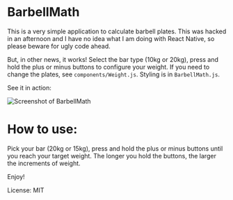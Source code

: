 # BarbellMath

This is a very simple application to calculate barbell plates. This was hacked in
an afternoon and I have no idea what I am doing with React Native, so please
beware for ugly code ahead.

But, in other news, it works! Select the bar type (10kg or 20kg), press
and hold the plus or minus buttons to configure your weight. If you need
to change the plates, see `components/Weight.js`. Styling is in `BarbellMath.js`.

See it in action:

![Screenshot of BarbellMath](https://github.com/vinibaggio/barbellmath/blob/master/docs/usage.png?raw=true)

# How to use:

Pick your bar (20kg or 15kg), press and hold the plus or minus buttons until
you reach your target weight. The longer you hold the buttons, the larger the
increments of weight.

Enjoy!

License: MIT

